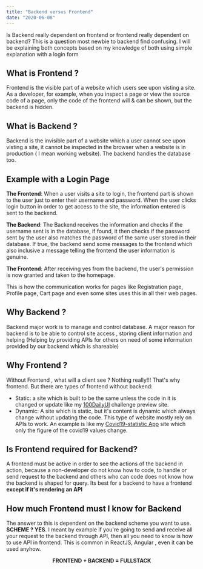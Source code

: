 ```yaml
---
title: "Backend versus Frontend"
date: "2020-06-08"
---
```

Is Backend really dependent on frontend or frontend really dependent on backend? This is a question most newbie to backend find confusing. I will be explaining both concepts based on my knowledge of both using simple explanation with a login form

## What is Frontend ?

Frontend is the visible part of a website which users see upon visting a site. As a developer, for example, when you inspect a page or view the source code of a page, only the code of the frontend will & can be shown, but the backend is hidden.

## What is Backend ?

Backend is the invisible part of a website which a user cannot see upon visting a site, it cannot be inspected in the browser when a website is in production ( I mean working website). The backend handles the database too.

## Example with a Login Page

**The Frontend**: When a user visits a site to login, the frontend part is shown to the user just to enter their username and password. When the user clicks login button in order to get access to the site, the information entered is sent to the backend.  

**The Backend**: The Backend receives the information and checks if the username sent is in the database, if found, it then checks if the password sent by the user also matches the password of the same user stored in their database. If true, the backend send some messages to the frontend which also inclusive a message telling the frontend the user information is genuine.  

**The Frontend**: After receiving  yes from the  backend, the user's permission is now granted and taken to the homepage.  

This is how the communication works for pages  like Registration page, Profile page, Cart page and even some sites uses this in all their web pages.

## Why Backend ?

Backend major work is to manage and control database. A major reason for backend is to be able to control site access ,  storing client information and helping (Helping by providing APIs for others on need of some information provided by our backend which is shareable)

## Why Frontend ?

Without Frontend , what will a client see ? Nothing really!!! That's why frontend. But there are types of frontend without backend:  

+ Static: a site which is built to be the same unless the code in it is changed or update like my [100DailyUI](https://100_Daily_UI.netlify.app) challenge preview site.
+ Dynamic: A site which is static, but it's content is dynamic which always change without updating the code. This type of website mostly rely on APIs to work. An example is like my [Covid19-statistic App](https://covid19-statistic.netlify.app) site which only the figure of the covid19 values change.

## Is Frontend required for Backend?

A frontend must be active in order to see the actions of the backend in action, because a non-developer do not know how to code, to handle or send request to the backend and others who can code does not know how the backend is shaped for query. Its best for a backend to have a frontend **except if it's rendering an API**  

## How much Frontend must I know for Backend

The answer to this is dependent on the backend scheme you want to use. **SCHEME ? YES**. I meant by example if you're going to send and receive all your request to the backend through API, then all you need to know is how to use API in frontend. This is common in ReactJS, Angular , even it can be used anyhow.

**<p align="center">FRONTEND + BACKEND = FULLSTACK</p>**
